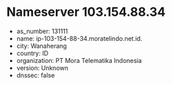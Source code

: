 # Nameserver 103.154.88.34

* as_number: 131111
* name: ip-103-154-88-34.moratelindo.net.id.
* city: Wanaherang
* country: ID
* organization: PT Mora Telematika Indonesia
* version: Unknown
* dnssec: false
